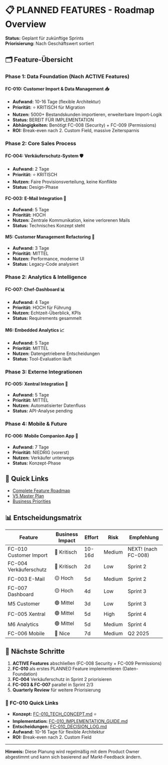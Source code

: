 # 📋 PLANNED FEATURES - Roadmap Overview

**Status:** Geplant für zukünftige Sprints  
**Priorisierung:** Nach Geschäftswert sortiert  

## 🗂️ Feature-Übersicht

### Phase 1: Data Foundation (Nach ACTIVE Features)

#### FC-010: Customer Import & Data Management 📥
- **Aufwand:** 10-16 Tage (flexible Architektur)
- **Priorität:** ⭐ KRITISCH für Migration
- **Nutzen:** 5000+ Bestandskunden importieren, erweiterbare Import-Logik
- **Status:** BEREIT FÜR IMPLEMENTATION
- **Abhängigkeiten:** Benötigt FC-008 (Security) + FC-009 (Permissions)
- **ROI:** Break-even nach 2. Custom Field, massive Zeitersparnis

### Phase 2: Core Sales Process

#### FC-004: Verkäuferschutz-System 🛡️
- **Aufwand:** 2 Tage
- **Priorität:** ⭐ KRITISCH
- **Nutzen:** Faire Provisionsverteilung, keine Konflikte
- **Status:** Design-Phase

#### FC-003: E-Mail Integration 📧
- **Aufwand:** 5 Tage
- **Priorität:** HOCH
- **Nutzen:** Zentrale Kommunikation, keine verlorenen Mails
- **Status:** Technisches Konzept steht

#### M5: Customer Management Refactoring 👥
- **Aufwand:** 3 Tage
- **Priorität:** MITTEL
- **Nutzen:** Performance, moderne UI
- **Status:** Legacy-Code analysiert

### Phase 2: Analytics & Intelligence

#### FC-007: Chef-Dashboard 📊
- **Aufwand:** 4 Tage
- **Priorität:** HOCH für Führung
- **Nutzen:** Echtzeit-Überblick, KPIs
- **Status:** Requirements gesammelt

#### M6: Embedded Analytics 📈
- **Aufwand:** 5 Tage
- **Priorität:** MITTEL
- **Nutzen:** Datengetriebene Entscheidungen
- **Status:** Tool-Evaluation läuft

### Phase 3: Externe Integrationen

#### FC-005: Xentral Integration 🔗
- **Aufwand:** 5 Tage
- **Priorität:** MITTEL
- **Nutzen:** Automatisierter Datenfluss
- **Status:** API-Analyse pending

### Phase 4: Mobile & Future

#### FC-006: Mobile Companion App 📱
- **Aufwand:** 7 Tage
- **Priorität:** NIEDRIG (vorerst)
- **Nutzen:** Verkäufer unterwegs
- **Status:** Konzept-Phase

## 🔗 Quick Links

- [Complete Feature Roadmap](../2025-07-12_COMPLETE_FEATURE_ROADMAP.md)
- [V5 Master Plan](../../CRM_COMPLETE_MASTER_PLAN_V5.md)
- [Business Priorities](../BUSINESS_PRIORITIES.md)

## 📊 Entscheidungsmatrix

| Feature | Business Impact | Effort | Risk | Empfehlung |
|---------|----------------|--------|------|------------|
| FC-010 Customer Import | 🔴 Kritisch | 10-16d | Medium | NEXT! (nach FC-008) |
| FC-004 Verkäuferschutz | 🔴 Kritisch | 2d | Low | Sprint 2 |
| FC-003 E-Mail | 🟡 Hoch | 5d | Medium | Sprint 2 |
| FC-007 Dashboard | 🟡 Hoch | 4d | Low | Sprint 3 |
| M5 Customer | 🟢 Mittel | 3d | Low | Sprint 3 |
| FC-005 Xentral | 🟢 Mittel | 5d | High | Sprint 4 |
| M6 Analytics | 🟢 Mittel | 5d | Medium | Sprint 4 |
| FC-006 Mobile | 🔵 Nice | 7d | Medium | Q2 2025 |

## 🚀 Nächste Schritte

1. **ACTIVE Features** abschließen (FC-008 Security + FC-009 Permissions)
2. **FC-010** als erstes PLANNED Feature implementieren (Daten-Foundation)
3. **FC-004** Verkäuferschutz in Sprint 2 priorisieren
4. **FC-003 & FC-007** parallel in Sprint 2/3
5. **Quarterly Review** für weitere Priorisierung

### 🔗 FC-010 Quick Links
- **Konzept:** [FC-010_TECH_CONCEPT.md](./FC-010_TECH_CONCEPT.md) ⭐
- **Implementation:** [FC-010_IMPLEMENTATION_GUIDE.md](./FC-010_IMPLEMENTATION_GUIDE.md)
- **Entscheidungen:** [FC-010_DECISION_LOG.md](./FC-010_DECISION_LOG.md)
- **Aufwand:** 10-16 Tage für flexible Architektur
- **ROI:** Break-even nach 2. Custom Field

---

**Hinweis:** Diese Planung wird regelmäßig mit dem Product Owner abgestimmt und kann sich basierend auf Markt-Feedback ändern.
